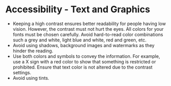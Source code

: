 # Accessibility - Text and Graphics
* Keeping a high contrast ensures better readability for people having low vision. However, the contrast must not hurt the eyes. All colors for your fonts must be chosen carefully. Avoid hard-to-read color combinations such a grey and white, light blue and white, red and green, etc.
* Avoid using shadows, background images and watermarks as they hinder the reading.
* Use both colors and symbols to convey the information. For example, use a X sign with a red color to show that something is restricted or prohibited. Ensure that text color is not altered due to the contrast settings.
* Avoid using tints.

